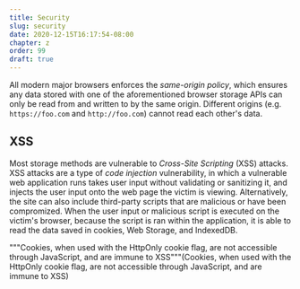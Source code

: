```yaml
---
title: Security
slug: security
date: 2020-12-15T16:17:54-08:00
chapter: z
order: 99
draft: true
---
```


All modern major browsers enforces the _same-origin policy_, which ensures any data stored with one of the aforementioned browser storage APIs can only be read from and written to by the same origin. Different origins (e.g. `https://foo.com` and `http://foo.com`) cannot read each other's data.

## XSS

Most storage methods are vulnerable to _Cross-Site Scripting_ (XSS) attacks. XSS attacks are a type of _code injection_ vulnerability, in which a vulnerable web application runs takes user input without validating or sanitizing it, and injects the user input onto the web page the victim is viewing. Alternatively, the site can also include third-party scripts that are malicious or have been compromized. When the user input or malicious script is executed on the victim's browser, because the script is ran within the application, it is able to read the data saved in cookies, Web Storage, and IndexedDB.

"""Cookies, when used with the HttpOnly cookie flag, are not accessible through JavaScript, and are immune to XSS"""(Cookies, when used with the HttpOnly cookie flag, are not accessible through JavaScript, and are immune to XSS)
